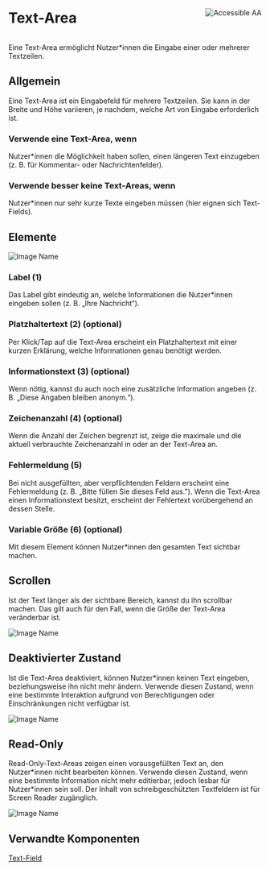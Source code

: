 <div style="display: inline-flex; align-items: center; justify-content: space-between; width: 100%;">
    <h1>Text-Area</h1>
    <img src="assets/aa.png" alt="Accessible AA" />
</div>

Eine Text-Area ermöglicht Nutzer\*innen die Eingabe einer oder mehrerer Textzeilen.

## Allgemein

Eine Text-Area ist ein Eingabefeld für mehrere Textzeilen. Sie kann in der Breite und Höhe variieren, je nachdem, welche Art von Eingabe erforderlich ist.

### Verwende eine Text-Area, wenn

Nutzer\*innen die Möglichkeit haben sollen, einen längeren Text einzugeben (z. B. für Kommentar- oder Nachrichtenfelder).

### Verwende besser keine Text-Areas, wenn

Nutzer\*innen nur sehr kurze Texte eingeben müssen (hier eignen sich Text-Fields).

## Elemente

![Image Name](assets/3_components/text-area/de/text_area_elements.png)

### Label (1)

Das Label gibt eindeutig an, welche Informationen die Nutzer\*innen eingeben sollen (z. B. „Ihre Nachricht“).

### Platzhaltertext (2) (optional)

Per Klick/Tap auf die Text-Area erscheint ein Platzhaltertext mit einer kurzen Erklärung, welche Informationen genau benötigt werden.

### Informationstext (3) (optional)

Wenn nötig, kannst du auch noch eine zusätzliche Information angeben (z. B. „Diese Angaben bleiben anonym.“).

### Zeichenanzahl (4) (optional)

Wenn die Anzahl der Zeichen begrenzt ist, zeige die maximale und die aktuell verbrauchte Zeichenanzahl in oder an der Text-Area an.

### Fehlermeldung (5)

Bei nicht ausgefüllten, aber verpflichtenden Feldern erscheint eine Fehlermeldung (z. B. „Bitte füllen Sie dieses Feld aus."). Wenn die Text-Area einen Informationstext besitzt, erscheint der Fehlertext vorübergehend an dessen Stelle.

### Variable Größe (6) (optional)

Mit diesem Element können Nutzer\*innen den gesamten Text sichtbar machen.

## Scrollen

Ist der Text länger als der sichtbare Bereich, kannst du ihn scrollbar machen. Das gilt auch für den Fall, wenn die Größe der Text-Area veränderbar ist.

![Image Name](assets/3_components/text-area/de/text_area_scrolling.png)

## Deaktivierter Zustand

Ist die Text-Area deaktiviert, können Nutzer\*innen keinen Text eingeben, beziehungsweise ihn nicht mehr ändern. Verwende diesen Zustand, wenn eine bestimmte Interaktion aufgrund von Berechtigungen oder Einschränkungen nicht verfügbar ist.

![Image Name](assets/3_components/text-area/de/text_area_disabled.png)

## Read-Only

Read-Only-Text-Areas zeigen einen vorausgefüllten Text an, den Nutzer\*innen nicht bearbeiten können. Verwende diesen Zustand, wenn eine bestimmte Information nicht mehr editierbar, jedoch lesbar für Nutzer\*innen sein soll. Der Inhalt von schreibgeschützten Textfeldern ist für Screen Reader zugänglich.

![Image Name](assets/3_components/text-area/de/text_area_disabled_readonly.png)

## Verwandte Komponenten

<a href="?path=/usage/components-text-field--standard">Text-Field</a>
